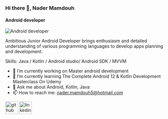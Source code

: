 ### Hi there 👋, Nader Mamdouh
#### Android developer
![Android developer](https://arturssmirnovs.github.io/github-profile-readme-generator/images/banner.png)

Ambitious Junior Android Developer brings enthusiasm and detailed understanding of various programming languages to develop apps planning and development.

Skills: Java / Kotlin / Android studio/ Android SDK / MVVM

- 🔭 I’m currently working on Master android development 
- 🌱 I’m currently learning The Complete Android 12 & Kotlin Development Masterclass On Udemy  
- 💬 Ask me about Android, Kotlin, Java 
- 📫 How to reach me: nader.mamdouh5@hotmail.com 


[<img src='https://cdn.jsdelivr.net/npm/simple-icons@3.0.1/icons/github.svg' alt='github' height='40'>](https://github.com/Nader971)  [<img src='https://cdn.jsdelivr.net/npm/simple-icons@3.0.1/icons/linkedin.svg' alt='linkedin' height='40'>](https://www.linkedin.com/in/nader-mamdouh-a500091bb/)  

